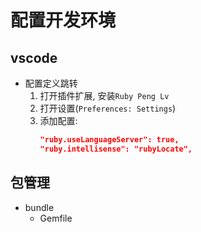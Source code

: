 # 配置开发环境
## vscode
* 配置定义跳转
    1. 打开插件扩展, 安装`Ruby Peng Lv`
    2. 打开设置(`Preferences: Settings`)
    3. 添加配置: 
        ```json
        "ruby.useLanguageServer": true, 
        "ruby.intellisense": "rubyLocate", 
        ```

## 包管理
* bundle
    * Gemfile